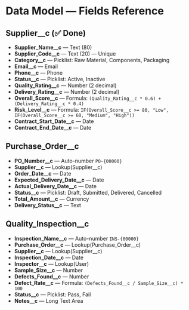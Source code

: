 # Data Model — Fields Reference

## Supplier__c  (✅ Done)

* **Supplier_Name__c** — Text (80)
* **Supplier_Code__c** — Text (20) — Unique
* **Category__c** — Picklist: Raw Material, Components, Packaging
* **Email__c** — Email
* **Phone__c** — Phone
* **Status__c** — Picklist: Active, Inactive
* **Quality_Rating__c** — Number (2 decimal)
* **Delivery_Rating__c** — Number (2 decimal)
* **Overall_Score__c** — Formula: `(Quality_Rating__c * 0.6) + (Delivery_Rating__c * 0.4)`
* **Risk_Level__c** — Formula: `IF(Overall_Score__c >= 80, "Low", IF(Overall_Score__c >= 60, "Medium", "High"))`
* **Contract_Start_Date__c** — Date
* **Contract_End_Date__c** — Date

## Purchase_Order__c

* **PO_Number__c** — Auto-number `PO-{00000}`
* **Supplier__c** — Lookup(Supplier__c)
* **Order_Date__c** — Date
* **Expected_Delivery_Date__c** — Date
* **Actual_Delivery_Date__c** — Date
* **Status__c** — Picklist: Draft, Submitted, Delivered, Cancelled
* **Total_Amount__c** — Currency
* **Delivery_Status__c** — Text

## Quality_Inspection__c

* **Inspection_Name__c** — Auto-number `INS-{00000}`
* **Purchase_Order__c** — Lookup(Purchase_Order__c)
* **Supplier__c** — Lookup(Supplier__c)
* **Inspection_Date__c** — Date
* **Inspector__c** — Lookup(User)
* **Sample_Size__c** — Number
* **Defects_Found__c** — Number
* **Defect_Rate__c** — Formula: `(Defects_Found__c / Sample_Size__c) * 100`
* **Status__c** — Picklist: Pass, Fail
* **Notes__c** — Long Text Area
